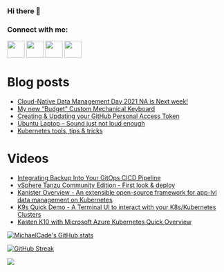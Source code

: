 ### Hi there 👋

<h3 align="left">Connect with me:</h3>
<p align="left">
<a href="https://twitter.com/MichaelCade1" target="blank"><img align="center" src="https://cdn2.iconfinder.com/data/icons/social-media-2285/512/1_Twitter3_colored_svg-512.png" alt="" height="40" width="40" /></a>
<a href="http://linkedin.com/in/michaelcade1" target="blank"><img align="center" src="https://cdn2.iconfinder.com/data/icons/social-media-2285/512/1_Linkedin_unofficial_colored_svg-512.png" alt="" height="40" width="40" /></a>
<a href="https://vzilla.co.uk/" target="blank"><img align="center" src="https://cdn0.iconfinder.com/data/icons/small-n-flat/24/678060-rss-512.png" alt="" height="40" width="40" /></a>
<a href="https://m.youtube.com/c/MichaelCade1" target="blank"><img align="center" src="https://cdn2.iconfinder.com/data/icons/social-media-2285/512/1_Youtube_colored_svg-512.png" alt="" height="40" width="40" /></a>
</p>

# Blog posts
<!-- BLOG-POST-LIST:START -->
- [Cloud-Native Data Management Day 2021 NA is Next week!](https://vzilla.co.uk/vzilla-blog/cloud-native-data-management-day-2021-na-is-next-week)
- [My new “Budget” Custom Mechanical Keyboard](https://vzilla.co.uk/vzilla-blog/my-new-budget-custom-mechanical-keyboard)
- [Creating & Updating your GitHub Personal Access Token](https://vzilla.co.uk/vzilla-blog/creating-updating-your-github-personal-access-token)
- [Ubuntu Laptop – Sound just not loud enough](https://vzilla.co.uk/vzilla-blog/ubuntu-laptop-sound-just-not-loud-enough)
- [Kubernetes tools, tips & tricks](https://vzilla.co.uk/vzilla-blog/the-vzilla-kubernetes-tools-tips-tricks)
<!-- BLOG-POST-LIST:END -->

# Videos
<!-- VIDEO:START -->
- [Integrating Backup Into Your GitOps CICD Pipeline](https://www.youtube.com/watch?v=2mjlmjJ4NjQ)
- [vSphere Tanzu Community Edition - First look & deploy](https://www.youtube.com/watch?v=qKRdQ1fG95c)
- [Kanister Overview  - An extensible open-source framework for app-lvl data management on Kubernetes](https://www.youtube.com/watch?v=wFD42Zpbfts)
- [K9s Quick Demo - A Terminal UI to interact with your K8s/Kubernetes Clusters](https://www.youtube.com/watch?v=YXfnoL4VEiE)
- [Kasten K10 with Microsoft Azure Kubernetes Quick Overview](https://www.youtube.com/watch?v=ifiM4xLscZ4)
<!-- VIDEO:END -->




[![MichaelCade's GitHub stats](https://github-readme-stats.vercel.app/api?username=MichaelCade&show_icons=true&theme=radical)](https://github.com/anuraghazra/github-readme-stats)

[![GitHub Streak](https://github-readme-streak-stats.herokuapp.com/?user=MichaelCade&theme=dark)](https://git.io/streak-stats)

![](https://komarev.com/ghpvc/?username=michaelcade&color=lightgrey)


<!--
**MichaelCade/MichaelCade** is a ✨ _special_ ✨ repository because its `README.md` (this file) appears on your GitHub profile.

Here are some ideas to get you started:

- 🔭 I’m currently working on ...
- 🌱 I’m currently learning ...
- 👯 I’m looking to collaborate on ...
- 🤔 I’m looking for help with ...
- 💬 Ask me about ...
- 📫 How to reach me: ...
- 😄 Pronouns: ...
- ⚡ Fun fact: ...
-->
